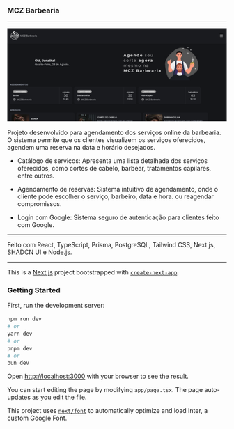 ### MCZ Barbearia

---

<img src="public/preview-MCZ-Barbearia.png"/>

Projeto desenvolvido para agendamento dos serviços online da barbearia. O sistema permite que os clientes visualizem os serviços oferecidos, agendem uma reserva na data e horário desejados.

- Catálogo de serviços:
Apresenta uma lista detalhada dos serviços oferecidos, como cortes de cabelo, barbear, tratamentos capilares, entre outros.

- Agendamento  de reservas: 
Sistema intuitivo de agendamento, onde o cliente pode escolher o serviço, barbeiro, data e hora. ou reagendar compromissos.

- Login com Google:
Sistema seguro de autenticação para clientes feito com Google.
---

Feito com React, TypeScript, Prisma, PostgreSQL, Tailwind CSS, Next.js, SHADCN UI e Node.js.

---
This is a [Next.js](https://nextjs.org/) project bootstrapped with [`create-next-app`](https://github.com/vercel/next.js/tree/canary/packages/create-next-app).

### Getting Started

First, run the development server:

```bash
npm run dev
# or
yarn dev
# or
pnpm dev
# or
bun dev
```

Open [http://localhost:3000](http://localhost:3000) with your browser to see the result.

You can start editing the page by modifying `app/page.tsx`. The page auto-updates as you edit the file.

This project uses [`next/font`](https://nextjs.org/docs/basic-features/font-optimization) to automatically optimize and load Inter, a custom Google Font.
